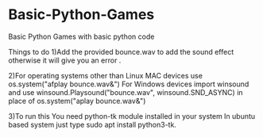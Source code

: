 # Basic-Python-Games
Basic Python Games with basic python code

Things to do 
1)Add the provided bounce.wav to add the sound effect otherwise it will give you an error .

2)For operating systems other than Linux
      MAC devices use  os.system("afplay bounce.wav&")
      For Windows devices import winsound and use winsound.Playsound("bounce.wav", winsound.SND_ASYNC) in place of      os.system("aplay bounce.wav&")

3)To run this You need python-tk module installed in your system
      In ubuntu based system just type sudo apt install python3-tk.
